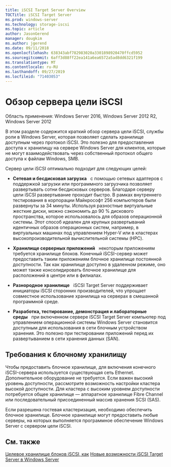 ```yaml
---
title: iSCSI Target Server Overview
TOCTitle: iSCSI Target Server
ms.prod: windows-server
ms.technology: storage-iscsi
ms.topic: article
author: JasonGerend
manager: dougkim
ms.author: jgerend
ms.date: 09/11/2018
ms.openlocfilehash: 638343abf782983020a3301898920470ffcd5952
ms.sourcegitcommit: 6aff3d88ff22ea141a6ea6572a5ad8dd6321f199
ms.translationtype: MT
ms.contentlocale: ru-RU
ms.lasthandoff: 09/27/2019
ms.locfileid: "71403053"
---
```

# <a name="iscsi-target-server-overview"></a>Обзор сервера цели iSCSI

Область применения: Windows Server 2016, Windows Server 2012 R2, Windows Server 2012

В этом разделе содержится краткий обзор сервера цели iSCSI, службы роли в Windows Server, которая позволяет сделать хранилище доступным через протокол iSCSI. Это полезно для предоставления доступа к хранилищу на сервере Windows Server для клиентов, которые не могут взаимодействовать через собственный протокол общего доступа к файлам Windows, SMB.

Сервер цели iSCSI оптимально подходит для следующих целей:

* **Сетевая и бесдисковая загрузка**   с помощью сетевых адаптеров с поддержкой загрузки или программного загрузчика позволяет развертывать сотни бесдисковых серверов. Благодаря серверу цели iSCSI развертывание проходит быстро. В рамках внутреннего тестирования в корпорации Майкрософт 256 компьютеров были развернуты за 34 минуты. Используя разностные виртуальные жесткие диски, можно сэкономить до 90 % дискового пространства, которое использовалось для образов операционной системы. Этот способ идеален для крупных развертываний идентичных образов операционных систем, например, в виртуальных машинах под управлением Hyper-V или в кластерах высокопроизводительной вычислительной системы (HPC).

* **Хранилище серверных приложений**   некоторым приложениям требуется хранилище блоков. Конечный iSCSI-сервер может предоставить таким приложениям блочное хранилище постоянной доступности. Так как хранилище доступно в удаленном режиме, оно может также консолидировать блочное хранилище для расположений в центре или в филиалах.

* **Разнородное хранилище**   iSCSI Target Server поддерживает инициаторы iSCSI сторонних производителей, что упрощает совместное использование хранилища на серверах в смешанной программной среде.

* **Разработка, тестирование, демонстрация и лабораторные среды**   при включенном сервере iSCSI Target Server компьютер под управлением операционной системы Windows Server становится доступным для использования в сети блочным устройством хранения. Это полезно при тестировании приложений перед их развертыванием в сети хранения данных (SAN).

## <a name="block-storage-requirements"></a>Требования к блочному хранилищу

Чтобы предоставить блочное хранилище, для включения конечного iSCSI-сервера используется существующая сеть Ethernet. Дополнительное оборудование не требуется. Если важен высокий уровень доступности, рассмотрите возможность настройки кластера высокой доступности. Для кластера с высоким уровнем доступности потребуется общее хранилище — аппаратное хранилище Fibre Channel или последовательный присоединенный массив хранения SCSI (SAS).

Если разрешена гостевая кластеризация, необходимо обеспечить блочное хранилище. Блочное хранилище могут предоставить любые серверы, на которых выполняется программное обеспечение Windows Server с сервером цели iSCSI.

## <a name="see-also"></a>См. также

[Целевое хранилище блоков iSCSI, как](https://docs.microsoft.com/previous-versions/windows/it-pro/windows-server-2012-R2-and-2012/hh848268(v%3dws.11))  
[Новые возможности iSCSI Target Server в Windows Server](https://docs.microsoft.com/previous-versions/windows/it-pro/windows-server-2012-R2-and-2012/dn305893(v%3dws.11))

